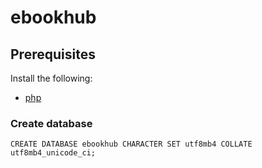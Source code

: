 # ebookhub

## Prerequisites

Install the following:

- [php](https://www.php.net/)

### Create database

```
CREATE DATABASE ebookhub CHARACTER SET utf8mb4 COLLATE utf8mb4_unicode_ci;
```